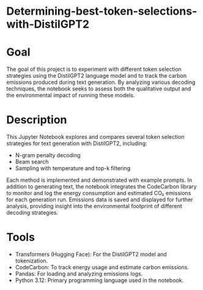 # Determining-best-token-selections-with-DistilGPT2

# Goal
The goal of this project is to experiment with different token selection strategies using the DistilGPT2 language model and to track the carbon emissions produced during text generation. By analyzing various decoding techniques, the notebook seeks to assess both the qualitative output and the environmental impact of running these models.

# Description
This Jupyter Notebook explores and compares several token selection strategies for text generation with DistilGPT2, including:

- N-gram penalty decoding
- Beam search
- Sampling with temperature and top-k filtering
  
Each method is implemented and demonstrated with example prompts. In addition to generating text, the notebook integrates the CodeCarbon library to monitor and log the energy consumption and estimated CO₂ emissions for each generation run. Emissions data is saved and displayed for further analysis, providing insight into the environmental footprint of different decoding strategies.

# Tools
- Transformers (Hugging Face): For the DistilGPT2 model and tokenization.
- CodeCarbon: To track energy usage and estimate carbon emissions.
- Pandas: For loading and analyzing emissions logs.
- Python 3.12: Primary programming language used in the notebook.
